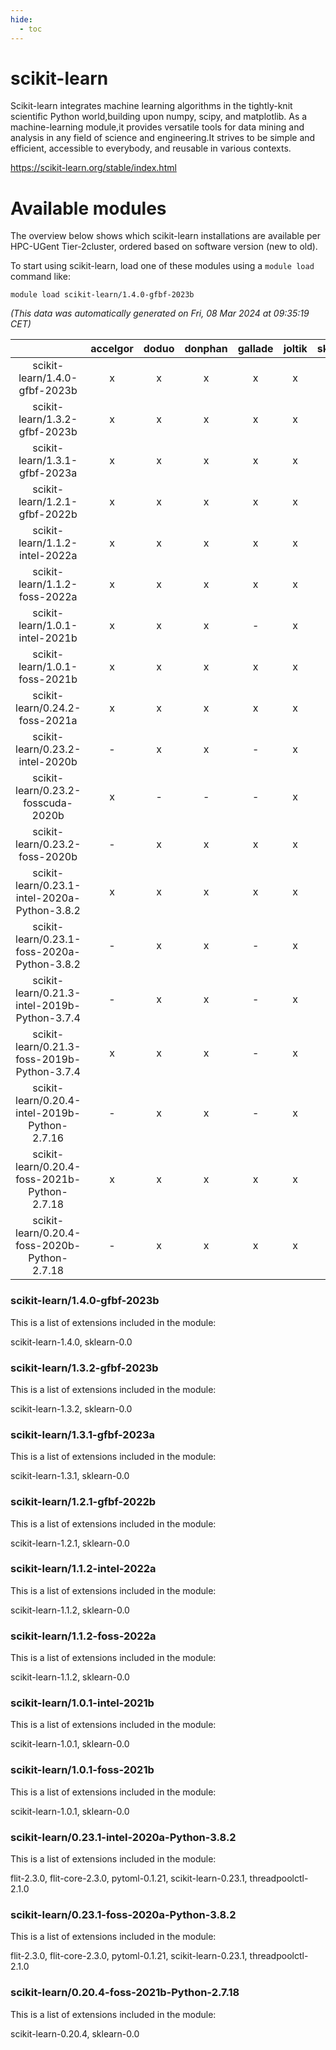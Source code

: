 ```yaml
---
hide:
  - toc
---
```


scikit-learn
============


Scikit-learn integrates machine learning algorithms in the tightly-knit scientific Python world,building upon numpy, scipy, and matplotlib. As a machine-learning module,it provides versatile tools for data mining and analysis in any field of science and engineering.It strives to be simple and efficient, accessible to everybody, and reusable in various contexts.

https://scikit-learn.org/stable/index.html
# Available modules


The overview below shows which scikit-learn installations are available per HPC-UGent Tier-2cluster, ordered based on software version (new to old).

To start using scikit-learn, load one of these modules using a `module load` command like:

```shell
module load scikit-learn/1.4.0-gfbf-2023b
```

*(This data was automatically generated on Fri, 08 Mar 2024 at 09:35:19 CET)*  

| |accelgor|doduo|donphan|gallade|joltik|skitty|
| :---: | :---: | :---: | :---: | :---: | :---: | :---: |
|scikit-learn/1.4.0-gfbf-2023b|x|x|x|x|x|x|
|scikit-learn/1.3.2-gfbf-2023b|x|x|x|x|x|x|
|scikit-learn/1.3.1-gfbf-2023a|x|x|x|x|x|x|
|scikit-learn/1.2.1-gfbf-2022b|x|x|x|x|x|x|
|scikit-learn/1.1.2-intel-2022a|x|x|x|x|x|x|
|scikit-learn/1.1.2-foss-2022a|x|x|x|x|x|x|
|scikit-learn/1.0.1-intel-2021b|x|x|x|-|x|x|
|scikit-learn/1.0.1-foss-2021b|x|x|x|x|x|x|
|scikit-learn/0.24.2-foss-2021a|x|x|x|x|x|x|
|scikit-learn/0.23.2-intel-2020b|-|x|x|-|x|x|
|scikit-learn/0.23.2-fosscuda-2020b|x|-|-|-|x|-|
|scikit-learn/0.23.2-foss-2020b|-|x|x|x|x|x|
|scikit-learn/0.23.1-intel-2020a-Python-3.8.2|x|x|x|x|x|x|
|scikit-learn/0.23.1-foss-2020a-Python-3.8.2|-|x|x|-|x|x|
|scikit-learn/0.21.3-intel-2019b-Python-3.7.4|-|x|x|-|x|x|
|scikit-learn/0.21.3-foss-2019b-Python-3.7.4|x|x|x|-|x|x|
|scikit-learn/0.20.4-intel-2019b-Python-2.7.16|-|x|x|-|x|x|
|scikit-learn/0.20.4-foss-2021b-Python-2.7.18|x|x|x|x|x|x|
|scikit-learn/0.20.4-foss-2020b-Python-2.7.18|-|x|x|x|x|x|


### scikit-learn/1.4.0-gfbf-2023b

This is a list of extensions included in the module:

scikit-learn-1.4.0, sklearn-0.0

### scikit-learn/1.3.2-gfbf-2023b

This is a list of extensions included in the module:

scikit-learn-1.3.2, sklearn-0.0

### scikit-learn/1.3.1-gfbf-2023a

This is a list of extensions included in the module:

scikit-learn-1.3.1, sklearn-0.0

### scikit-learn/1.2.1-gfbf-2022b

This is a list of extensions included in the module:

scikit-learn-1.2.1, sklearn-0.0

### scikit-learn/1.1.2-intel-2022a

This is a list of extensions included in the module:

scikit-learn-1.1.2, sklearn-0.0

### scikit-learn/1.1.2-foss-2022a

This is a list of extensions included in the module:

scikit-learn-1.1.2, sklearn-0.0

### scikit-learn/1.0.1-intel-2021b

This is a list of extensions included in the module:

scikit-learn-1.0.1, sklearn-0.0

### scikit-learn/1.0.1-foss-2021b

This is a list of extensions included in the module:

scikit-learn-1.0.1, sklearn-0.0

### scikit-learn/0.23.1-intel-2020a-Python-3.8.2

This is a list of extensions included in the module:

flit-2.3.0, flit-core-2.3.0, pytoml-0.1.21, scikit-learn-0.23.1, threadpoolctl-2.1.0

### scikit-learn/0.23.1-foss-2020a-Python-3.8.2

This is a list of extensions included in the module:

flit-2.3.0, flit-core-2.3.0, pytoml-0.1.21, scikit-learn-0.23.1, threadpoolctl-2.1.0

### scikit-learn/0.20.4-foss-2021b-Python-2.7.18

This is a list of extensions included in the module:

scikit-learn-0.20.4, sklearn-0.0